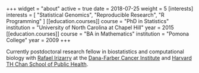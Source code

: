 +++
widget = "about"
active = true
date = 2018-07-25
weight = 5
[interests]
  interests = [
    "Statistical Genomics",
    "Reproducible Research",
    "R Programming"
  ]
[[education.courses]]
  course = "PhD in Statistics"
  institution = "University of North Carolina at Chapel Hill"
  year = 2015
[[education.courses]]
  course = "BA in Mathematics"
  institution = "Pomona College"
  year = 2009
+++

Currently postdoctoral research fellow in biostatistics and computational biology with [Rafael Irizarry](http://rafalab.org) at the [Dana-Farber Cancer Institute](http://bcb.dfci.harvard.edu/) and [Harvard TH Chan School of Public Health](https://www.hsph.harvard.edu/biostatistics/).
